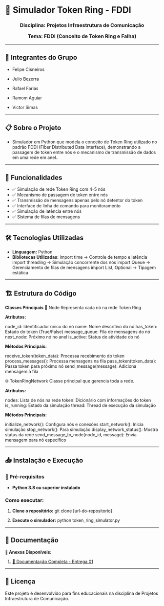# 🔄 Simulador Token Ring - FDDI

<h3 align="center">
Disciplina: Projetos Infraestrutura de Comunicação
  
Tema: FDDI (Conceito de Token Ring e Falha)
</h3>

---

## 👥 Integrantes do Grupo

- Felipe Cisneiros

- Julio Bezerra

- Rafael Farias

- Ramom Aguiar

- Victor Simas

---

## 📋 Sobre o Projeto

- Simulador em Python que modela o conceito de Token Ring utilizado no padrão FDDI (Fiber Distributed Data Interface), demonstrando a passagem de token entre nós e o mecanismo de transmissão de dados em uma rede em anel..  

---

## 🚀 Funcionalidades

- ✅ Simulação de rede Token Ring com 4-5 nós
- ✅ Mecanismo de passagem de token entre nós
- ✅ Transmissão de mensagens apenas pelo nó detentor do token 
- ✅ Interface de linha de comando para monitoramento
- ✅ Simulação de latência entre nós
- ✅ Sistema de filas de mensagens


---

## 🛠️ Tecnologias Utilizadas

- **Linguagem:**
  Python 
- **Bibliotecas Utilizadas:**
   import time -> Controle de tempo e latência
   import threading -> Simulação concorrente dos nós
   import Queue -> Gerenciamento de filas de mensagens
   import List, Optional -> Tipagem estática
  
---

## 🏗 Estrutura do Código

**Classes Principais**
🎯 Node
Representa cada nó na rede Token Ring

**Atributos:**

node_id: Identificador único do nó
name: Nome descritivo do nó
has_token: Estado do token (True/False)
message_queue: Fila de mensagens do nó
next_node: Próximo nó no anel
is_active: Status de atividade do nó

**Métodos Principais:**

receive_token(token_data): Processa recebimento do token
process_messages(): Processa mensagens na fila
pass_token(token_data): Passa token para próximo nó
send_message(message): Adiciona mensagem à fila

🌐 TokenRingNetwork
Classe principal que gerencia toda a rede.

**Atributos:**

nodes: Lista de nós na rede
token: Dicionário com informações do token
is_running: Estado da simulação
thread: Thread de execução da simulação

**Métodos Principais:**

initialize_network(): Configura nós e conexões
start_network(): Inicia simulação
stop_network(): Para simulação
display_network_status(): Mostra status da rede
send_message_to_node(node_id, message): Envia mensagem para nó específico

---

## 📥 Instalação e Execução

### 🧩 Pré-requisitos

- **Python 3.8 ou superior instalado** 

### Como executar:

1. **Clone o repositório:** 
   git clone [url-do-repositorio]

   
2. **Execute o simulador:**
python token_ring_simulator.py

---

## 📄 Documentação

**📎 Anexos Disponíveis:**
 1. [📄 Documentação Completa - Entrega 01](https://drive.google.com/drive/folders/0AKCl1NEUBTalUk9PVA)
 
---

## 📜 Licença
Este projeto é desenvolvido para fins educacionais na disciplina de Projetos Infraestrutura de Comunicação.

